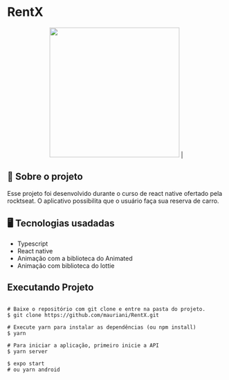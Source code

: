 # RentX

<div align="center">
  <img src="https://user-images.githubusercontent.com/32397288/149638543-158d1b72-e7ac-4996-9403-c84386212484.PNG" width="300"> | 
</div>

## 🚀 Sobre o projeto

Esse projeto foi desenvolvido durante o curso de react native ofertado pela rocktseat. O aplicativo possibilita que o usuário faça sua reserva de carro.

## 🖥️ Tecnologias usadadas

- Typescript
- React native
- Animação com a biblioteca do Animated
- Animação com biblioteca do lottie

## Executando Projeto

```

# Baixe o repositório com git clone e entre na pasta do projeto.
$ git clone https://github.com/mauriani/RentX.git

# Execute yarn para instalar as dependências (ou npm install)
$ yarn

# Para iniciar a aplicação, primeiro inicie a API
$ yarn server

$ expo start
# ou yarn android
```

